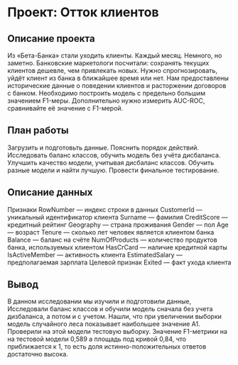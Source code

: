 # Проект: Отток клиентов

## Описание проекта

Из «Бета-Банка» стали уходить клиенты. Каждый месяц. Немного, но заметно. Банковские маркетологи посчитали: сохранять текущих клиентов дешевле, чем привлекать новых.
Нужно спрогнозировать, уйдёт клиент из банка в ближайшее время или нет. Нам предоставлены исторические данные о поведении клиентов и расторжении договоров с банком. 
Необходимо построить модель с предельно большим значением F1-меры. 
Дополнительно нужно измерить AUC-ROC, сравнивайте её значение с F1-мерой.

## План работы
Загрузить и подготовьть данные. Пояснить порядок действий.
Исследовать баланс классов, обучить модель без учёта дисбаланса. 
Улучшить качество модели, учитывая дисбаланс классов. Обучить разные модели и найти лучшую. 
Провести финальное тестирование.

## Описание данных

Признаки
RowNumber — индекс строки в данных
CustomerId — уникальный идентификатор клиента
Surname — фамилия
CreditScore — кредитный рейтинг
Geography — страна проживания
Gender — пол
Age — возраст
Tenure — сколько лет человек является клиентом банка
Balance — баланс на счёте
NumOfProducts — количество продуктов банка, используемых клиентом
HasCrCard — наличие кредитной карты
IsActiveMember — активность клиента
EstimatedSalary — предполагаемая зарплата
Целевой признак
Exited — факт ухода клиента

## Вывод
В данном исследовании мы изучили и подготовили данные, Исследовали баланс классов и обучили модель сначала без учета дизбаланса, а потом и с учетом. Нашли, что при увеличении выборки модель случайного леса показывает наибольшее значение А1. Проверили на этой модели тестовую выборку. Значение F1-метрики на на тестовой модели 0,589 а площадь под кривой 0,84, что приближается к 1, то есть доля истинно-положительных ответов достаточно высока.
